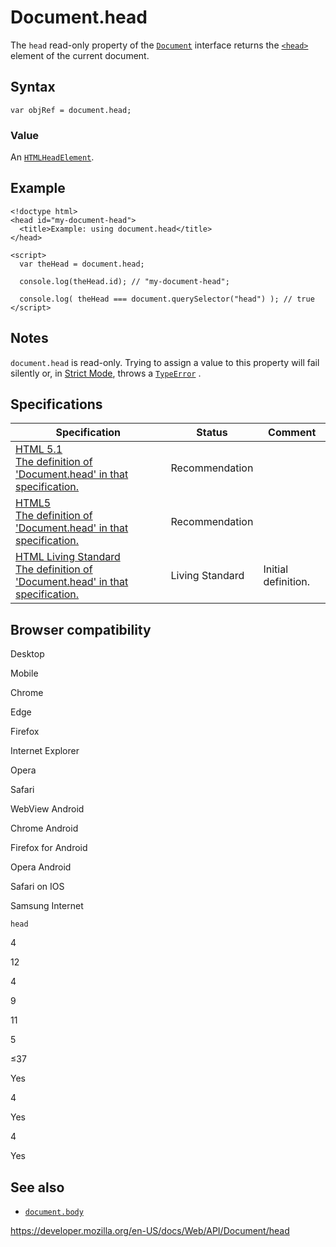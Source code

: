 # Document.head

The `head` read-only property of the [`Document`](../document) interface returns the [`<head>`](https://developer.mozilla.org/en-US/docs/Web/HTML/Element/head) element of the current document.

## Syntax

    var objRef = document.head;

### Value

An [`HTMLHeadElement`](../htmlheadelement).

## Example

    <!doctype html>
    <head id="my-document-head">
      <title>Example: using document.head</title>
    </head>

    <script>
      var theHead = document.head;

      console.log(theHead.id); // "my-document-head";

      console.log( theHead === document.querySelector("head") ); // true
    </script>

## Notes

`document.head` is read-only. Trying to assign a value to this property will fail silently or, in [Strict Mode](https://developer.mozilla.org/en-US/docs/Web/JavaScript/Reference/Strict_mode), throws a [`TypeError`](https://developer.mozilla.org/en-US/docs/Web/JavaScript/Reference/Global_Objects/TypeError) .

## Specifications

<table><thead><tr class="header"><th>Specification</th><th>Status</th><th>Comment</th></tr></thead><tbody><tr class="odd"><td><a href="https://www.w3.org/TR/html51/dom.html#dom-document-head">HTML 5.1<br />
<span class="small">The definition of 'Document.head' in that specification.</span></a></td><td><span class="spec-rec">Recommendation</span></td><td></td></tr><tr class="even"><td><a href="https://www.w3.org/TR/html52/dom.html#dom-document-head">HTML5<br />
<span class="small">The definition of 'Document.head' in that specification.</span></a></td><td><span class="spec-rec">Recommendation</span></td><td></td></tr><tr class="odd"><td><a href="https://html.spec.whatwg.org/multipage/dom.html#dom-document-head">HTML Living Standard<br />
<span class="small">The definition of 'Document.head' in that specification.</span></a></td><td><span class="spec-living">Living Standard</span></td><td>Initial definition.</td></tr></tbody></table>

## Browser compatibility

Desktop

Mobile

Chrome

Edge

Firefox

Internet Explorer

Opera

Safari

WebView Android

Chrome Android

Firefox for Android

Opera Android

Safari on IOS

Samsung Internet

`head`

4

12

4

9

11

5

≤37

Yes

4

Yes

4

Yes

## See also

- [`document.body`](body)

<a href="https://developer.mozilla.org/en-US/docs/Web/API/Document/head" class="_attribution-link">https://developer.mozilla.org/en-US/docs/Web/API/Document/head</a>
